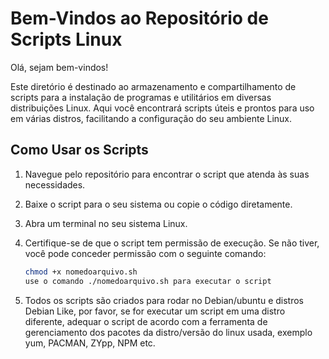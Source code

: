 # Bem-Vindos ao Repositório de Scripts Linux

Olá, sejam bem-vindos!

Este diretório é destinado ao armazenamento e compartilhamento de scripts para a instalação de programas e utilitários em diversas distribuições Linux. Aqui você encontrará scripts úteis e prontos para uso em várias distros, facilitando a configuração do seu ambiente Linux.

## Como Usar os Scripts

1. Navegue pelo repositório para encontrar o script que atenda às suas necessidades.

2. Baixe o script para o seu sistema ou copie o código diretamente.

3. Abra um terminal no seu sistema Linux.

4. Certifique-se de que o script tem permissão de execução. Se não tiver, você pode conceder permissão com o seguinte comando:

   ```bash
   chmod +x nomedoarquivo.sh
   use o comando ./nomedoarquivo.sh para executar o script

5. Todos os scripts são criados para rodar no Debian/ubuntu e distros Debian Like, por favor, se for executar um script em uma distro diferente, adequar o script de acordo com a ferramenta de gerenciamento dos pacotes da distro/versão do linux usada, exemplo yum, PACMAN, ZYpp, NPM etc.  

